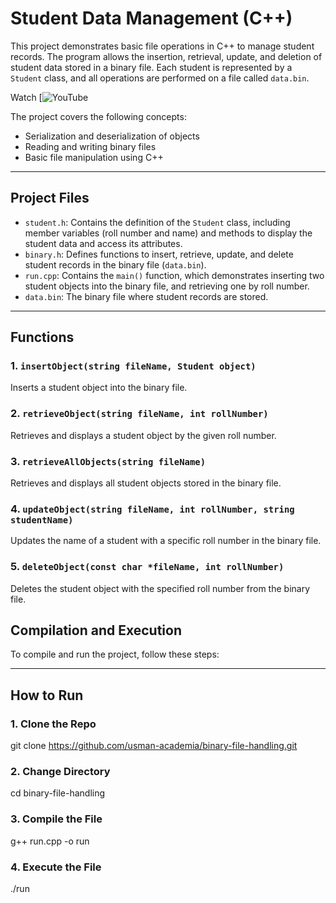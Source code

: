 # Student Data Management (C++)

This project demonstrates basic file operations in C++ to manage student records. The program allows the insertion, retrieval, update, and deletion of student data stored in a binary file. Each student is represented by a `Student` class, and all operations are performed on a file called `data.bin`.

Watch [![YouTube](https://www.youtube.com/watch?v=nrTz-GPD1U4&list=PLQR3mV3wWgCobMm44v37pszW_BDf2yK_f)


The project covers the following concepts:

- Serialization and deserialization of objects
- Reading and writing binary files
- Basic file manipulation using C++

---

## Project Files

- `student.h`: Contains the definition of the `Student` class, including member variables (roll number and name) and methods to display the student data and access its attributes.
- `binary.h`: Defines functions to insert, retrieve, update, and delete student records in the binary file (`data.bin`).
- `run.cpp`: Contains the `main()` function, which demonstrates inserting two student objects into the binary file, and retrieving one by roll number.
- `data.bin`: The binary file where student records are stored.

---

## Functions

### 1. `insertObject(string fileName, Student object)`
Inserts a student object into the binary file.

### 2. `retrieveObject(string fileName, int rollNumber)`
Retrieves and displays a student object by the given roll number.

### 3. `retrieveAllObjects(string fileName)`
Retrieves and displays all student objects stored in the binary file.

### 4. `updateObject(string fileName, int rollNumber, string studentName)`
Updates the name of a student with a specific roll number in the binary file.

### 5. `deleteObject(const char *fileName, int rollNumber)`
Deletes the student object with the specified roll number from the binary file.

## Compilation and Execution

To compile and run the project, follow these steps:

---

## How to Run

### 1. Clone the Repo
git clone https://github.com/usman-academia/binary-file-handling.git

### 2. Change Directory
cd binary-file-handling

### 3. Compile the File
g++ run.cpp -o run

### 4. Execute the File
./run
